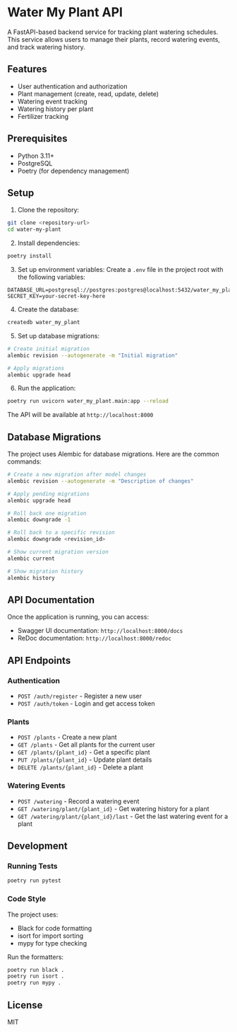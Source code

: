 # Water My Plant API

A FastAPI-based backend service for tracking plant watering schedules. This service allows users to manage their plants, record watering events, and track watering history.

## Features

- User authentication and authorization
- Plant management (create, read, update, delete)
- Watering event tracking
- Watering history per plant
- Fertilizer tracking

## Prerequisites

- Python 3.11+
- PostgreSQL
- Poetry (for dependency management)

## Setup

1. Clone the repository:
```bash
git clone <repository-url>
cd water-my-plant
```

2. Install dependencies:
```bash
poetry install
```

3. Set up environment variables:
Create a `.env` file in the project root with the following variables:
```
DATABASE_URL=postgresql://postgres:postgres@localhost:5432/water_my_plant
SECRET_KEY=your-secret-key-here
```

4. Create the database:
```bash
createdb water_my_plant
```

5. Set up database migrations:
```bash
# Create initial migration
alembic revision --autogenerate -m "Initial migration"

# Apply migrations
alembic upgrade head
```

6. Run the application:
```bash
poetry run uvicorn water_my_plant.main:app --reload
```

The API will be available at `http://localhost:8000`

## Database Migrations

The project uses Alembic for database migrations. Here are the common commands:

```bash
# Create a new migration after model changes
alembic revision --autogenerate -m "Description of changes"

# Apply pending migrations
alembic upgrade head

# Roll back one migration
alembic downgrade -1

# Roll back to a specific revision
alembic downgrade <revision_id>

# Show current migration version
alembic current

# Show migration history
alembic history
```

## API Documentation

Once the application is running, you can access:
- Swagger UI documentation: `http://localhost:8000/docs`
- ReDoc documentation: `http://localhost:8000/redoc`

## API Endpoints

### Authentication
- `POST /auth/register` - Register a new user
- `POST /auth/token` - Login and get access token

### Plants
- `POST /plants` - Create a new plant
- `GET /plants` - Get all plants for the current user
- `GET /plants/{plant_id}` - Get a specific plant
- `PUT /plants/{plant_id}` - Update plant details
- `DELETE /plants/{plant_id}` - Delete a plant

### Watering Events
- `POST /watering` - Record a watering event
- `GET /watering/plant/{plant_id}` - Get watering history for a plant
- `GET /watering/plant/{plant_id}/last` - Get the last watering event for a plant

## Development

### Running Tests
```bash
poetry run pytest
```

### Code Style
The project uses:
- Black for code formatting
- isort for import sorting
- mypy for type checking

Run the formatters:
```bash
poetry run black .
poetry run isort .
poetry run mypy .
```

## License

MIT 